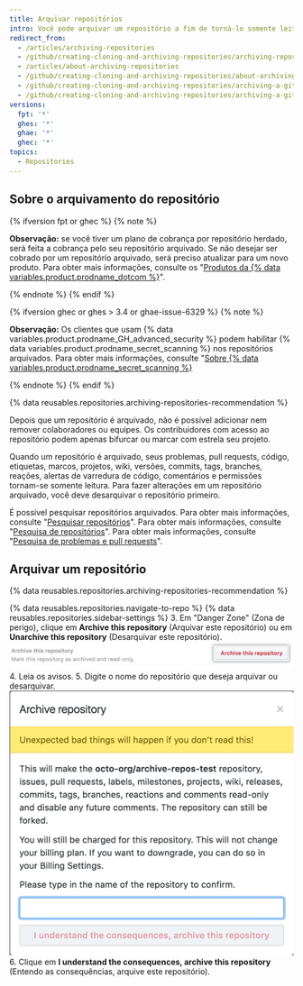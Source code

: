 ```yaml
---
title: Arquivar repositórios
intro: Você pode arquivar um repositório a fim de torná-lo somente leitura para todos os usuários e indicar que ele não está mais sendo mantido ativamente. Também é possível desarquivar repositórios que foram arquivados.
redirect_from:
  - /articles/archiving-repositories
  - /github/creating-cloning-and-archiving-repositories/archiving-repositories
  - /articles/about-archiving-repositories
  - /github/creating-cloning-and-archiving-repositories/about-archiving-repositories
  - /github/creating-cloning-and-archiving-repositories/archiving-a-github-repository/about-archiving-repositories
  - /github/creating-cloning-and-archiving-repositories/archiving-a-github-repository/archiving-repositories
versions:
  fpt: '*'
  ghes: '*'
  ghae: '*'
  ghec: '*'
topics:
  - Repositories
---
```


## Sobre o arquivamento do repositório

{% ifversion fpt or ghec %}
{% note %}

**Observação:** se você tiver um plano de cobrança por repositório herdado, será feita a cobrança pelo seu repositório arquivado. Se não desejar ser cobrado por um repositório arquivado, será preciso atualizar para um novo produto. Para obter mais informações, consulte os "[Produtos da {% data variables.product.prodname_dotcom %}](/articles/github-s-products)".

{% endnote %}
{% endif %}

{% ifversion ghec or ghes > 3.4 or ghae-issue-6329 %}
{% note %}

**Observação:** Os clientes que usam {% data variables.product.prodname_GH_advanced_security %} podem habilitar {% data variables.product.prodname_secret_scanning %} nos repositórios arquivados. Para obter mais informações, consulte "[Sobre {% data variables.product.prodname_secret_scanning %}](/code-security/secret-scanning/about-secret-scanning#about-secret-scanning-for-private-repositories)

{% endnote %}
{% endif %}

{% data reusables.repositories.archiving-repositories-recommendation %}

Depois que um repositório é arquivado, não é possível adicionar nem remover colaboradores ou equipes. Os contribuidores com acesso ao repositório podem apenas bifurcar ou marcar com estrela seu projeto.

Quando um repositório é arquivado, seus problemas, pull requests, código, etiquetas, marcos, projetos, wiki, versões, commits, tags, branches, reações, alertas de varredura de código, comentários e permissões tornam-se somente leitura. Para fazer alterações em um repositório arquivado, você deve desarquivar o repositório primeiro.

É possível pesquisar repositórios arquivados. Para obter mais informações, consulte "[Pesquisar repositórios](/search-github/searching-on-github/searching-for-repositories/#search-based-on-whether-a-repository-is-archived)". Para obter mais informações, consulte "[Pesquisa de repositórios](/articles/searching-for-repositories/#search-based-on-whether-a-repository-is-archived)". Para obter mais informações, consulte "[Pesquisa de problemas e pull requests](/search-github/searching-on-github/searching-issues-and-pull-requests/#search-based-on-whether-a-repository-is-archived)".

## Arquivar um repositório

{% data reusables.repositories.archiving-repositories-recommendation %}

{% data reusables.repositories.navigate-to-repo %}
{% data reusables.repositories.sidebar-settings %}
3. Em "Danger Zone" (Zona de perigo), clique em **Archive this repository** (Arquivar este repositório) ou em **Unarchive this repository** (Desarquivar este repositório). ![Botão Archive this repository (Arquivar este repositório)](/assets/images/help/repository/archive-repository.png)
4. Leia os avisos.
5. Digite o nome do repositório que deseja arquivar ou desarquivar. ![Avisos de arquivamento de repositório](/assets/images/help/repository/archive-repository-warnings.png)
6. Clique em **I understand the consequences, archive this repository** (Entendo as consequências, arquive este repositório).
